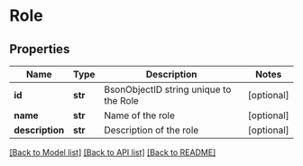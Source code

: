 # Role

## Properties
Name | Type | Description | Notes
------------ | ------------- | ------------- | -------------
**id** | **str** | BsonObjectID string unique to the Role | [optional] 
**name** | **str** | Name of the role | [optional] 
**description** | **str** | Description of the role | [optional] 

[[Back to Model list]](../README.md#documentation-for-models) [[Back to API list]](../README.md#documentation-for-api-endpoints) [[Back to README]](../README.md)


